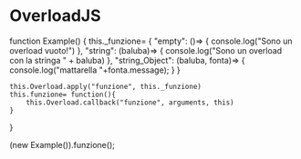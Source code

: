 # OverloadJS

function Example() {
    this._funzione= {
        "empty": ()=> {
            console.log("Sono un overload vuoto!")
        },
        "string": (baluba)=> {
            console.log("Sono un overload con la stringa " + baluba)
        },
        "string_Object": (baluba, fonta)=> {
            console.log("mattarella "+fonta.message);
        }
    }
    
    this.Overload.apply("funzione", this._funzione)
    this.funzione= function(){
        this.Overload.callback("funzione", arguments, this)
    }
}

(new Example()).funzione();
